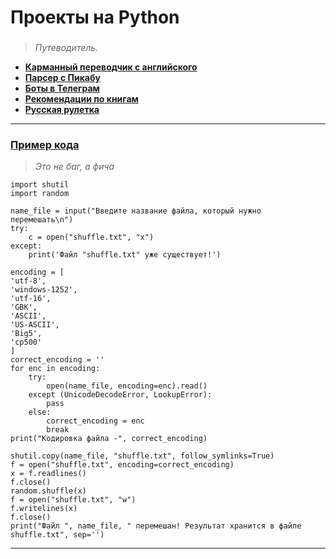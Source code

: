 # Проекты на Python

### 
> *Путеводитель.*
* [**Карманный переводчик с английского**](https://github.com/i-galimov/python/blob/main/projects/translate/lite_tutor_english1.0.py)
* [**Парсер с Пикабу**](https://github.com/i-galimov/python/blob/main/projects/parser/parser-pikabu.py)
* [**Боты в Телеграм**](https://github.com/i-galimov/python/tree/main/projects/Python_bot)
* [**Рекомендации по книгам**](https://github.com/i-galimov/python/blob/main/projects/books/my_favorite_books.py)
* [**Русская рулетка**](https://github.com/i-galimov/python/blob/main/projects/roulette/roulette.py)
---
### [Пример кода](https://github.com/i-galimov/python/blob/main/projects/shuffle/shuffle_str.py) 
> *Это не баг, а фича*
```
import shutil
import random

name_file = input("Введите название файла, который нужно перемешать\n")
try:
    c = open("shuffle.txt", "x")
except:
    print('Файл "shuffle.txt" уже существует!')
    
encoding = [
'utf-8',
'windows-1252',
'utf-16',
'GBK',
'ASCII',
'US-ASCII',
'Big5',
'cp500'
]
correct_encoding = ''
for enc in encoding:
    try:
        open(name_file, encoding=enc).read()
    except (UnicodeDecodeError, LookupError):
        pass
    else:
        correct_encoding = enc
        break
print("Кодировка файла -", correct_encoding)

shutil.copy(name_file, "shuffle.txt", follow_symlinks=True)
f = open("shuffle.txt", encoding=correct_encoding) 
x = f.readlines() 
f.close()
random.shuffle(x)
f = open("shuffle.txt", "w")
f.writelines(x)
f.close()
print("Файл ", name_file, " перемешан! Результат хранится в файле shuffle.txt", sep='')
```
********
